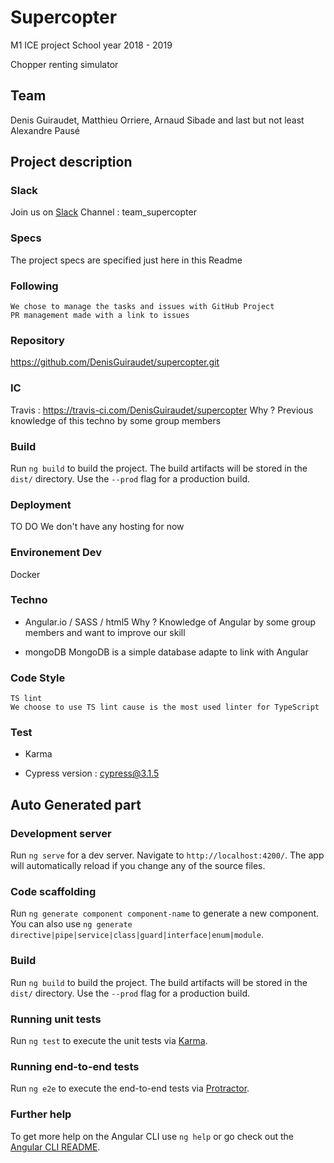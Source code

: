 # Supercopter

M1 ICE project
School year 2018 - 2019

Chopper renting simulator
## Team
Denis Guiraudet, Matthieu Orriere, Arnaud Sibade and last but not least Alexandre Pausé


## Project description

### Slack 
Join us on [Slack](https://courscollab2018.slack.com/)
Channel : team_supercopter

### Specs 
The project specs are specified just here in this Readme

### Following
 	We chose to manage the tasks and issues with GitHub Project
	PR management made with a link to issues

### Repository
https://github.com/DenisGuiraudet/supercopter.git

### IC
Travis : https://travis-ci.com/DenisGuiraudet/supercopter
Why ? Previous knowledge of this techno by some group members

### Build
Run `ng build` to build the project. The build artifacts will be stored in the `dist/` directory. Use the `--prod` flag for a production build.

### Deployment
TO DO
We don't have any hosting for now

### Environement Dev
Docker

### Techno
 - Angular.io / SASS / html5
Why ?	Knowledge of Angular by some group members and want to improve our skill

 - mongoDB
	MongoDB is a simple database adapte to link with Angular

### Code Style
	TS lint
	We choose to use TS lint cause is the most used linter for TypeScript

### Test 
 - Karma

 - Cypress
version : cypress@3.1.5


## Auto Generated part

### Development server

Run `ng serve` for a dev server. Navigate to `http://localhost:4200/`. The app will automatically reload if you change any of the source files.

### Code scaffolding

Run `ng generate component component-name` to generate a new component. You can also use `ng generate directive|pipe|service|class|guard|interface|enum|module`.

### Build

Run `ng build` to build the project. The build artifacts will be stored in the `dist/` directory. Use the `--prod` flag for a production build.

### Running unit tests

Run `ng test` to execute the unit tests via [Karma](https://karma-runner.github.io).

### Running end-to-end tests

Run `ng e2e` to execute the end-to-end tests via [Protractor](http://www.protractortest.org/).

### Further help

To get more help on the Angular CLI use `ng help` or go check out the [Angular CLI README](https://github.com/angular/angular-cli/blob/master/README.md).





